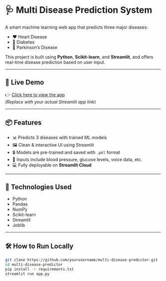 # 🩺 Multi Disease Prediction System

A smart machine learning web app that predicts three major diseases:
- ❤️ Heart Disease
- 🧪 Diabetes
- 🧠 Parkinson’s Disease

This project is built using **Python**, **Scikit-learn**, and **Streamlit**, and offers real-time disease prediction based on user input.

---

## 🚀 Live Demo

👉 [Click here to view the app](https://your-deployed-streamlit-link)  
*(Replace with your actual Streamlit app link)*

---

## 📦 Features

- 📊 Predicts 3 diseases with trained ML models
- 🖼️ Clean & interactive UI using Streamlit
- 🔒 Models are pre-trained and saved with `.pkl` format
- 🧠 Inputs include blood pressure, glucose levels, voice data, etc.
- 💻 Fully deployable on **Streamlit Cloud**

---

## 🧪 Technologies Used

- Python
- Pandas
- NumPy
- Scikit-learn
- Streamlit
- Joblib

---

## 🛠️ How to Run Locally

```bash
git clone https://github.com/yourusername/multi-disease-predictor.git
cd multi-disease-predictor
pip install -r requirements.txt
streamlit run app.py
